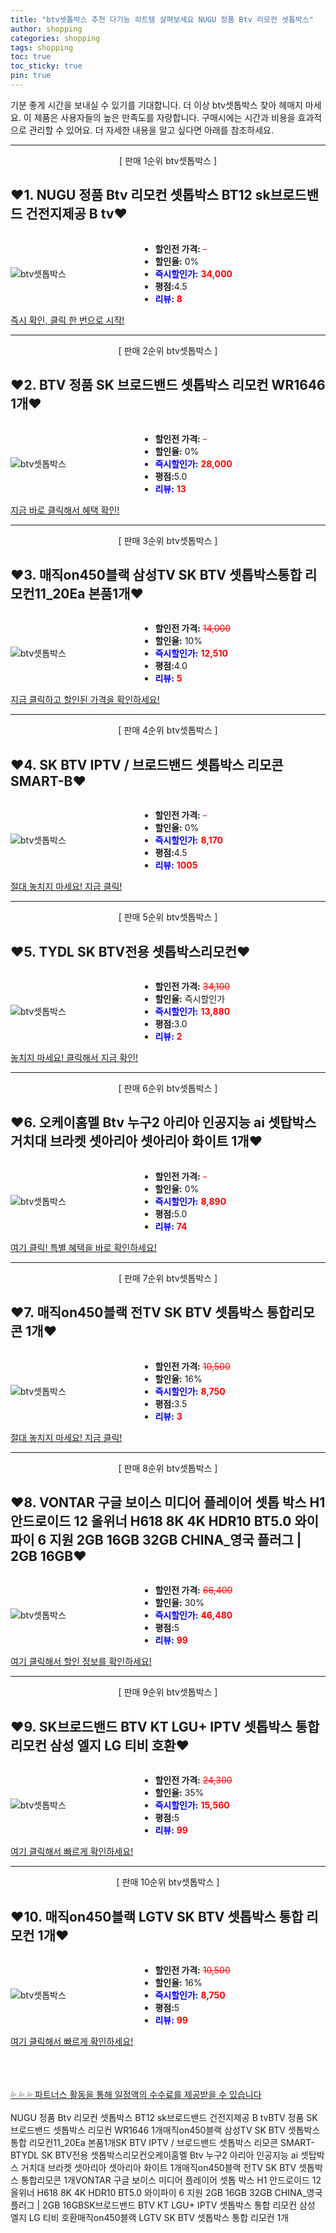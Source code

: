 ```yaml
---
title: "btv셋톱박스 추천 다기능 히트템 살펴보세요 NUGU 정품 Btv 리모컨 셋톱박스"
author: shopping
categories: shopping
tags: shopping
toc: true
toc_sticky: true
pin: true
---
```

기분 좋게 시간을 보내실 수 있기를 기대합니다. 더 이상 btv셋톱박스 찾아 헤매지 마세요. 이 제품은 사용자들의 높은 만족도를 자랑합니다. 구매시에는 시간과 비용을 효과적으로 관리할 수 있어요. 더 자세한 내용을 알고 싶다면 아래를 참조하세요.

---
<p class="toplist" style="margin: 0 auto; display: block; width: fit-content;">[ 판매 1순위 btv셋톱박스 ]</p>

<h2><strong>❤️1. NUGU 정품 Btv 리모컨 셋톱박스 BT12 sk브로드밴드 건전지제공 B tv❤️</strong></h2>

<div style="display: flex; align-items: center;">
    <div style="flex: 0.4;">
        <img src="https://thumbnail7.coupangcdn.com/thumbnails/remote/230x230ex/image/vendor_inventory/a34d/b804b8c5d7216585ad54aca9b9e255894f4ea143f9c3741c65b7833b0829.png" alt="btv셋톱박스" style="max-width: 100%;">
    </div>
    <div style="flex: 0.6; margin-left: 10px;">
        <ul>
            <li><strong>할인전 가격:</strong> <del style="color: red;">-</del></li>
            <li><strong>할인율:</strong> 0%</li>
            <li><span style='color:blue'><strong>즉시할인가:</strong></span> <span style='color:red'><strong>34,000</strong></span></li>
            <li><strong>평점:</strong>4.5</li>
            <li><span style='color:blue'><strong>리뷰:</strong></span> <span style='color:red'><strong>8</strong></span></li>
        </ul>
    </div>
</div>
<div class="center">
    <a href="https://William4Davisa.github.io?lptag=AF9450613&subid=githubio&pageKey=8093122104&traceid=V0-153&itemId=22865354152&vendorItemId=89899978981" class="myButton">
        즉시 확인, 클릭 한 번으로 시작!
    </a>
</div>


---
<p class="toplist" style="margin: 0 auto; display: block; width: fit-content;">[ 판매 2순위 btv셋톱박스 ]</p>

<h2><strong>❤️2. BTV 정품 SK 브로드밴드 셋톱박스 리모컨 WR1646 1개❤️</strong></h2>

<div style="display: flex; align-items: center;">
    <div style="flex: 0.4;">
        <img src="https://thumbnail7.coupangcdn.com/thumbnails/remote/230x230ex/image/vendor_inventory/d1c4/498513ee7352b51051b50b9f7c140b6c5f0ea4ef1c8bbd20a2d0e6e00cb5.png" alt="btv셋톱박스" style="max-width: 100%;">
    </div>
    <div style="flex: 0.6; margin-left: 10px;">
        <ul>
            <li><strong>할인전 가격:</strong> <del style="color: red;">-</del></li>
            <li><strong>할인율:</strong> 0%</li>
            <li><span style='color:blue'><strong>즉시할인가:</strong></span> <span style='color:red'><strong>28,000</strong></span></li>
            <li><strong>평점:</strong>5.0</li>
            <li><span style='color:blue'><strong>리뷰:</strong></span> <span style='color:red'><strong>13</strong></span></li>
        </ul>
    </div>
</div>
<div class="center">
    <a href="https://William4Davisa.github.io?lptag=AF9450613&subid=githubio&pageKey=7910791974&traceid=V0-153&itemId=21705332487&vendorItemId=88769269801" class="myButton">
        지금 바로 클릭해서 혜택 확인!
    </a>
</div>


---
<p class="toplist" style="margin: 0 auto; display: block; width: fit-content;">[ 판매 3순위 btv셋톱박스 ]</p>

<h2><strong>❤️3. 매직on450블랙 삼성TV SK BTV 셋톱박스통합 리모컨11_20Ea 본품1개❤️</strong></h2>

<div style="display: flex; align-items: center;">
    <div style="flex: 0.4;">
        <img src="https://thumbnail7.coupangcdn.com/thumbnails/remote/230x230ex/image/vendor_inventory/097d/6b62ee737c6f7e2199223e2ec13e2757928bb78a818628eb9006025a3c59.jpg" alt="btv셋톱박스" style="max-width: 100%;">
    </div>
    <div style="flex: 0.6; margin-left: 10px;">
        <ul>
            <li><strong>할인전 가격:</strong> <del style="color: red;">14,000</del></li>
            <li><strong>할인율:</strong> 10%</li>
            <li><span style='color:blue'><strong>즉시할인가:</strong></span> <span style='color:red'><strong>12,510</strong></span></li>
            <li><strong>평점:</strong>4.0</li>
            <li><span style='color:blue'><strong>리뷰:</strong></span> <span style='color:red'><strong>5</strong></span></li>
        </ul>
    </div>
</div>
<div class="center">
    <a href="https://William4Davisa.github.io?lptag=AF9450613&subid=githubio&pageKey=7672635042&traceid=V0-153&itemId=20471902136&vendorItemId=88521584986" class="myButton">
        지금 클릭하고 할인된 가격을 확인하세요!
    </a>
</div>


---
<p class="toplist" style="margin: 0 auto; display: block; width: fit-content;">[ 판매 4순위 btv셋톱박스 ]</p>

<h2><strong>❤️4. SK BTV IPTV / 브로드밴드 셋톱박스 리모콘 SMART-B❤️</strong></h2>

<div style="display: flex; align-items: center;">
    <div style="flex: 0.4;">
        <img src="https://thumbnail7.coupangcdn.com/thumbnails/remote/230x230ex/image/rs_quotation_api/dgjewmln/bcd9f8ec1ab641c3bb1e86c31b5aaefd.jpg" alt="btv셋톱박스" style="max-width: 100%;">
    </div>
    <div style="flex: 0.6; margin-left: 10px;">
        <ul>
            <li><strong>할인전 가격:</strong> <del style="color: red;">-</del></li>
            <li><strong>할인율:</strong> 0%</li>
            <li><span style='color:blue'><strong>즉시할인가:</strong></span> <span style='color:red'><strong>8,170</strong></span></li>
            <li><strong>평점:</strong>4.5</li>
            <li><span style='color:blue'><strong>리뷰:</strong></span> <span style='color:red'><strong>1005</strong></span></li>
        </ul>
    </div>
</div>
<div class="center">
    <a href="https://William4Davisa.github.io?lptag=AF9450613&subid=githubio&pageKey=190717464&traceid=V0-153&itemId=545133064&vendorItemId=75335721116" class="myButton">
        절대 놓치지 마세요! 지금 클릭!
    </a>
</div>


---
<p class="toplist" style="margin: 0 auto; display: block; width: fit-content;">[ 판매 5순위 btv셋톱박스 ]</p>

<h2><strong>❤️5. TYDL SK BTV전용 셋톱박스리모컨❤️</strong></h2>

<div style="display: flex; align-items: center;">
    <div style="flex: 0.4;">
        <img src="https://thumbnail6.coupangcdn.com/thumbnails/remote/230x230ex/image/vendor_inventory/e55a/dc4e8875a7f4ae23a3e724f5409a0ba437f59fcb664ebc7cd36b53255212.jpg" alt="btv셋톱박스" style="max-width: 100%;">
    </div>
    <div style="flex: 0.6; margin-left: 10px;">
        <ul>
            <li><strong>할인전 가격:</strong> <del style="color: red;">34,100</del></li>
            <li><strong>할인율:</strong> 즉시할인가</li>
            <li><span style='color:blue'><strong>즉시할인가:</strong></span> <span style='color:red'><strong>13,880</strong></span></li>
            <li><strong>평점:</strong>3.0</li>
            <li><span style='color:blue'><strong>리뷰:</strong></span> <span style='color:red'><strong>2</strong></span></li>
        </ul>
    </div>
</div>
<div class="center">
    <a href="https://William4Davisa.github.io?lptag=AF9450613&subid=githubio&pageKey=7899474745&traceid=V0-153&itemId=21645652707&vendorItemId=88696430490" class="myButton">
        놓치지 마세요! 클릭해서 지금 확인!
    </a>
</div>


---
<p class="toplist" style="margin: 0 auto; display: block; width: fit-content;">[ 판매 6순위 btv셋톱박스 ]</p>

<h2><strong>❤️6. 오케이홈멜 Btv 누구2 아리아 인공지능 ai 셋탑박스 거치대 브라켓 셋아리아 셋아리아 화이트 1개❤️</strong></h2>

<div style="display: flex; align-items: center;">
    <div style="flex: 0.4;">
        <img src="https://thumbnail6.coupangcdn.com/thumbnails/remote/230x230ex/image/vendor_inventory/9547/3198c13f572d8d0d62034616b636bf007fe49c8e186ae03c3bd61f78243f.jpg" alt="btv셋톱박스" style="max-width: 100%;">
    </div>
    <div style="flex: 0.6; margin-left: 10px;">
        <ul>
            <li><strong>할인전 가격:</strong> <del style="color: red;">-</del></li>
            <li><strong>할인율:</strong> 0%</li>
            <li><span style='color:blue'><strong>즉시할인가:</strong></span> <span style='color:red'><strong>8,890</strong></span></li>
            <li><strong>평점:</strong>5.0</li>
            <li><span style='color:blue'><strong>리뷰:</strong></span> <span style='color:red'><strong>74</strong></span></li>
        </ul>
    </div>
</div>
<div class="center">
    <a href="https://William4Davisa.github.io?lptag=AF9450613&subid=githubio&pageKey=317375756&traceid=V0-153&itemId=1012305250&vendorItemId=5412318182" class="myButton">
        여기 클릭! 특별 혜택을 바로 확인하세요!
    </a>
</div>


---
<p class="toplist" style="margin: 0 auto; display: block; width: fit-content;">[ 판매 7순위 btv셋톱박스 ]</p>

<h2><strong>❤️7. 매직on450블랙 전TV SK BTV 셋톱박스 통합리모콘 1개❤️</strong></h2>

<div style="display: flex; align-items: center;">
    <div style="flex: 0.4;">
        <img src="https://thumbnail10.coupangcdn.com/thumbnails/remote/230x230ex/image/vendor_inventory/4b18/7918e07b16b0b07fc62a44cd3d3186f4865bea3560f919fc535ab07af87a.jpg" alt="btv셋톱박스" style="max-width: 100%;">
    </div>
    <div style="flex: 0.6; margin-left: 10px;">
        <ul>
            <li><strong>할인전 가격:</strong> <del style="color: red;">10,500</del></li>
            <li><strong>할인율:</strong> 16%</li>
            <li><span style='color:blue'><strong>즉시할인가:</strong></span> <span style='color:red'><strong>8,750</strong></span></li>
            <li><strong>평점:</strong>3.5</li>
            <li><span style='color:blue'><strong>리뷰:</strong></span> <span style='color:red'><strong>3</strong></span></li>
        </ul>
    </div>
</div>
<div class="center">
    <a href="https://William4Davisa.github.io?lptag=AF9450613&subid=githubio&pageKey=7657275318&traceid=V0-153&itemId=20390590672&vendorItemId=87541075910" class="myButton">
        절대 놓치지 마세요! 지금 클릭!
    </a>
</div>


---
<p class="toplist" style="margin: 0 auto; display: block; width: fit-content;">[ 판매 8순위 btv셋톱박스 ]</p>

<h2><strong>❤️8. VONTAR 구글 보이스 미디어 플레이어 셋톱 박스 H1 안드로이드 12 올위너 H618 8K 4K HDR10 BT5.0 와이파이 6 지원 2GB 16GB 32GB CHINA_영국 플러그 | 2GB 16GB❤️</strong></h2>

<div style="display: flex; align-items: center;">
    <div style="flex: 0.4;">
        <img src="https://thumbnail9.coupangcdn.com/thumbnails/remote/230x230ex/image/vendor_inventory/a39c/b992b23fb5e26efddde2efee3e5c47ae043afb1618d3bf6c10ba016b2564.jpg" alt="btv셋톱박스" style="max-width: 100%;">
    </div>
    <div style="flex: 0.6; margin-left: 10px;">
        <ul>
            <li><strong>할인전 가격:</strong> <del style="color: red;">66,400</del></li>
            <li><strong>할인율:</strong> 30%</li>
            <li><span style='color:blue'><strong>즉시할인가:</strong></span> <span style='color:red'><strong>46,480</strong></span></li>
            <li><strong>평점:</strong>5</li>
            <li><span style='color:blue'><strong>리뷰:</strong></span> <span style='color:red'><strong>99</strong></span></li>
        </ul>
    </div>
</div>
<div class="center">
    <a href="https://William4Davisa.github.io?lptag=AF9450613&subid=githubio&pageKey=7280271378&traceid=V0-153&itemId=18585859467&vendorItemId=90772876433" class="myButton">
        여기 클릭해서 할인 정보를 확인하세요!
    </a>
</div>


---
<p class="toplist" style="margin: 0 auto; display: block; width: fit-content;">[ 판매 9순위 btv셋톱박스 ]</p>

<h2><strong>❤️9. SK브로드밴드 BTV KT LGU+ IPTV 셋톱박스 통합 리모컨 삼성 엘지 LG 티비 호환❤️</strong></h2>

<div style="display: flex; align-items: center;">
    <div style="flex: 0.4;">
        <img src="https://thumbnail8.coupangcdn.com/thumbnails/remote/230x230ex/image/vendor_inventory/6495/333d932d4b8ff7ffeaee4c9e42a10a4c631c047b19f5608d685ef5a1993b.jpg" alt="btv셋톱박스" style="max-width: 100%;">
    </div>
    <div style="flex: 0.6; margin-left: 10px;">
        <ul>
            <li><strong>할인전 가격:</strong> <del style="color: red;">24,300</del></li>
            <li><strong>할인율:</strong> 35%</li>
            <li><span style='color:blue'><strong>즉시할인가:</strong></span> <span style='color:red'><strong>15,560</strong></span></li>
            <li><strong>평점:</strong>5</li>
            <li><span style='color:blue'><strong>리뷰:</strong></span> <span style='color:red'><strong>99</strong></span></li>
        </ul>
    </div>
</div>
<div class="center">
    <a href="https://William4Davisa.github.io?lptag=AF9450613&subid=githubio&pageKey=7516094767&traceid=V0-153&itemId=19703845590&vendorItemId=86808486588" class="myButton">
        여기 클릭해서 빠르게 확인하세요!
    </a>
</div>


---
<p class="toplist" style="margin: 0 auto; display: block; width: fit-content;">[ 판매 10순위 btv셋톱박스 ]</p>

<h2><strong>❤️10. 매직on450블랙 LGTV SK BTV 셋톱박스 통합 리모컨 1개❤️</strong></h2>

<div style="display: flex; align-items: center;">
    <div style="flex: 0.4;">
        <img src="https://thumbnail8.coupangcdn.com/thumbnails/remote/230x230ex/image/vendor_inventory/bb2a/96daf12f312d4420ad8a795e8261f4e197d522c05ec9ddb628e6446600d2.jpg" alt="btv셋톱박스" style="max-width: 100%;">
    </div>
    <div style="flex: 0.6; margin-left: 10px;">
        <ul>
            <li><strong>할인전 가격:</strong> <del style="color: red;">10,500</del></li>
            <li><strong>할인율:</strong> 16%</li>
            <li><span style='color:blue'><strong>즉시할인가:</strong></span> <span style='color:red'><strong>8,750</strong></span></li>
            <li><strong>평점:</strong>5</li>
            <li><span style='color:blue'><strong>리뷰:</strong></span> <span style='color:red'><strong>99</strong></span></li>
        </ul>
    </div>
</div>
<div class="center">
    <a href="https://William4Davisa.github.io?lptag=AF9450613&subid=githubio&pageKey=7657275487&traceid=V0-153&itemId=20390591481&vendorItemId=87541077356" class="myButton">
        여기 클릭해서 빠르게 확인하세요!
    </a>
</div>

<br><br><br>[💦 💦 💦 파트너스 활동을 통해 일정액의 수수료를 제공받을 수 있습니다](https://link.coupang.com/a/bcpT2c)<br><br>NUGU 정품 Btv 리모컨 셋톱박스 BT12 sk브로드밴드 건전지제공 B tvBTV 정품 SK 브로드밴드 셋톱박스 리모컨 WR1646 1개매직on450블랙 삼성TV SK BTV 셋톱박스통합 리모컨11_20Ea 본품1개SK BTV IPTV / 브로드밴드 셋톱박스 리모콘 SMART-BTYDL SK BTV전용 셋톱박스리모컨오케이홈멜 Btv 누구2 아리아 인공지능 ai 셋탑박스 거치대 브라켓 셋아리아 셋아리아 화이트 1개매직on450블랙 전TV SK BTV 셋톱박스 통합리모콘 1개VONTAR 구글 보이스 미디어 플레이어 셋톱 박스 H1 안드로이드 12 올위너 H618 8K 4K HDR10 BT5.0 와이파이 6 지원 2GB 16GB 32GB CHINA_영국 플러그 | 2GB 16GBSK브로드밴드 BTV KT LGU+ IPTV 셋톱박스 통합 리모컨 삼성 엘지 LG 티비 호환매직on450블랙 LGTV SK BTV 셋톱박스 통합 리모컨 1개